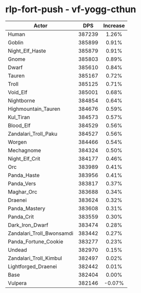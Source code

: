 # rlp-fort-push - vf-yogg-cthun
| Actor | DPS | Increase |
|---|:---:|:---:|
|Human|387239|1.26%|
|Goblin|385899|0.91%|
|Night_Elf_Haste|385879|0.91%|
|Gnome|385803|0.89%|
|Dwarf|385610|0.84%|
|Tauren|385167|0.72%|
|Troll|385125|0.71%|
|Void_Elf|385001|0.68%|
|Nightborne|384854|0.64%|
|Highmountain_Tauren|384676|0.59%|
|Kul_Tiran|384573|0.57%|
|Blood_Elf|384529|0.56%|
|Zandalari_Troll_Paku|384527|0.56%|
|Worgen|384466|0.54%|
|Mechagnome|384324|0.50%|
|Night_Elf_Crit|384177|0.46%|
|Orc|383989|0.41%|
|Panda_Haste|383956|0.41%|
|Panda_Vers|383817|0.37%|
|Maghar_Orc|383688|0.34%|
|Draenei|383624|0.32%|
|Panda_Mastery|383608|0.31%|
|Panda_Crit|383559|0.30%|
|Dark_Iron_Dwarf|383474|0.28%|
|Zandalari_Troll_Bwonsamdi|383442|0.27%|
|Panda_Fortune_Cookie|383277|0.23%|
|Undead|382970|0.15%|
|Zandalari_Troll_Kimbul|382497|0.02%|
|Lightforged_Draenei|382442|0.01%|
|Base|382404|0.00%|
|Vulpera|382146|-0.07%|
